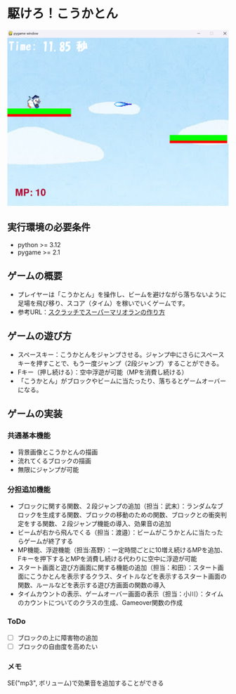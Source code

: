 # 駆けろ！こうかとん
![title](fig/screen_shot.png)
## 実行環境の必要条件
* python >= 3.12
* pygame >= 2.1

## ゲームの概要
* プレイヤーは「こうかとん」を操作し、ビームを避けながら落ちないように足場を飛び移り、スコア（タイム）を稼いでいくゲームです。
* 参考URL：[スクラッチでスーパーマリオランの作り方](https://bingo-ojisan.xyz/2024/07/20/supermariorun/)

## ゲームの遊び方
* スペースキー：こうかとんをジャンプさせる。ジャンプ中にさらにスペースキーを押すことで、もう一度ジャンプ（2段ジャンプ）することができる。
* Fキー（押し続ける）：空中浮遊が可能（MPを消費し続ける）
* 「こうかとん」がブロックやビームに当たったり、落ちるとゲームオーバーになる。

## ゲームの実装
### 共通基本機能
* 背景画像とこうかとんの描画
* 流れてくるブロックの描画
* 無限にジャンプが可能

### 分担追加機能
* ブロックに関する関数、２段ジャンプの追加（担当：武末）：ランダムなブロックを生成する関数、ブロックの移動のための関数、ブロックとの衝突判定をする関数、２段ジャンプ機能の導入、効果音の追加
* ビームが右から飛んでくる（担当：渡邉）：ビームがこうかとんに当たったらゲームが終了する  
* MP機能、浮遊機能（担当:髙野）：一定時間ごとに10増え続けるMPを追加、Fキーを押下するとMPを消費し続ける代わりに空中に浮遊が可能
* スタート画面と遊び方画面に関する機能の追加（担当：和田）：スタート画面にこうかとんを表示するクラス、タイトルなどを表示するスタート画面の関数、ルールなどを表示する遊び方画面の関数の導入
* タイムカウントの表示、ゲームオーバー画面の表示（担当：小川）：タイムのカウントについてのクラスの生成、Gameover関数の作成

### ToDo
- [ ] ブロックの上に障害物の追加
- [ ] ブロックの自由度を高めたい
### メモ
SE("mp3", ボリューム)で効果音を追加することができる
